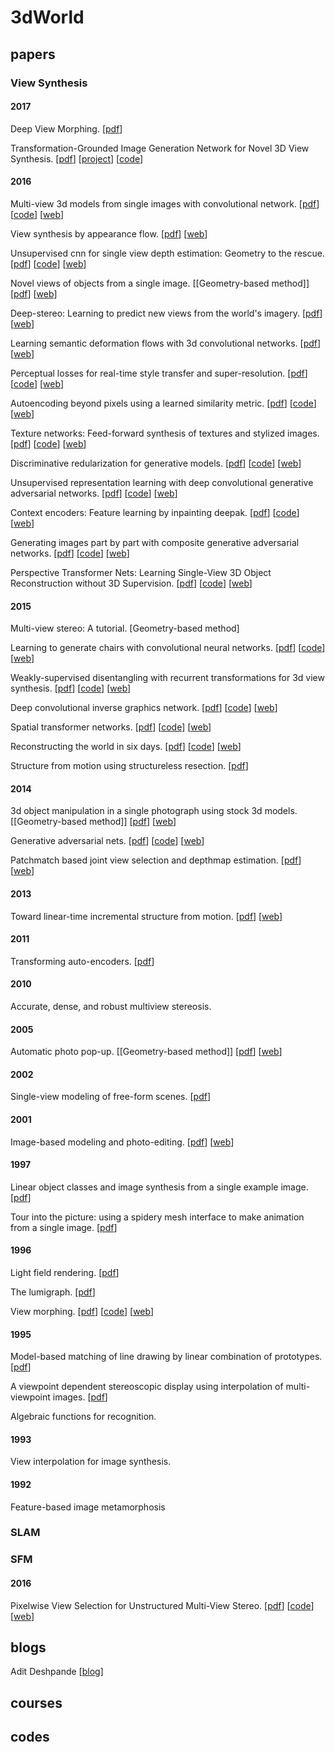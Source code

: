 # 3dWorld
## papers
### View Synthesis
#### 2017
Deep View Morphing. [[pdf](https://arxiv.org/abs/1703.02168)]

Transformation-Grounded Image Generation Network for Novel 3D View Synthesis. [[pdf](https://arxiv.org/abs/1703.02921)] [[project](http://www.cs.unc.edu/~eunbyung/tvsn/)] [[code](https://github.com/silverbottlep/tvsn)]

#### 2016
Multi-view 3d models from single images with convolutional network. [[pdf](https://arxiv.org/abs/1511.06702)] [[code](https://github.com/mtatarchenko/mv3d)] [[web](http://lmb.informatik.uni-freiburg.de/people/tatarchm/)]

View synthesis by appearance flow. [[pdf](https://www.arxiv.org/abs/1605.03557)] [[web](https://github.com/tinghuiz/appearance-flow)]

Unsupervised cnn for single view depth estimation: Geometry to the rescue. [[pdf](https://arxiv.org/abs/1603.04992)] [[code](https://github.com/Ravi-Garg/Unsupervised_Depth_Estimation)] [[web](https://github.com/Ravi-Garg)]

Novel views of objects from a single image. [[Geometry-based method]] [[pdf](https://arxiv.org/pdf/1602.00328)] [[web](http://homes.cs.washington.edu/~krematas/ViewSynthesis/)]

Deep-stereo: Learning to predict new views from the world's imagery. [[pdf](https://arxiv.org/abs/1506.06825)] [[web](https://www.cs.cornell.edu/%7Esnavely/)]

Learning semantic deformation flows with 3d convolutional networks. [[pdf](http://geometry.cs.ucl.ac.uk/projects/2016/semantic_learning/paper_docs/DefFlow3D.pdf)] [[web](http://geometry.cs.ucl.ac.uk/projects/2016/semantic_learning/)]

Perceptual losses for real-time style transfer and super-resolution. [[pdf](https://arxiv.org/abs/1603.08155)] [[code](https://github.com/jcjohnson/fast-neural-style)] [[web](https://github.com/jcjohnson)]

Autoencoding beyond pixels using a learned similarity metric. [[pdf](https://arxiv.org/pdf/1512.09300.pdf)] [[code](https://github.com/andersbll/autoencoding_beyond_pixels)] [[web](https://github.com/andersbll)]

Texture networks: Feed-forward synthesis of textures and stylized images. [[pdf](https://arxiv.org/pdf/1603.03417.pdf)] [[code](https://github.com/DmitryUlyanov/texture_nets)] [[web](https://github.com/DmitryUlyanov)]

Discriminative redularization for generative models. [[pdf](https://arxiv.org/abs/1602.03220)] [[code](https://github.com/vdumoulin/discgen)] [[web](https://github.com/vdumoulin)]

Unsupervised representation learning with deep convolutional generative adversarial networks. [[pdf](https://arxiv.org/pdf/1511.06434v2)] [[code](https://github.com/Newmu/dcgan_code)] [[web](https://github.com/Newmu)]

Context encoders: Feature learning by inpainting deepak. [[pdf](http://www.cv-foundation.org/openaccess/content_cvpr_2016/papers/Pathak_Context_Encoders_Feature_CVPR_2016_paper.pdf)] [[code](https://github.com/pathak22/context-encoder)] [[web](https://github.com/pathak22)]

Generating images part by part with composite generative adversarial networks. [[pdf](https://www.arxiv.org/abs/1607.05387)] [[code](https://github.com/Hanock/generating_images_part_by_part)] [[web](https://github.com/Hanock)]

Perspective Transformer Nets: Learning Single-View 3D Object Reconstruction without 3D Supervision. [[pdf](https://papers.nips.cc/paper/6206-perspective-transformer-nets-learning-single-view-3d-object-reconstruction-without-3d-supervision.pdf)] [[code](https://github.com/xcyan/nips16_PTN)] [[web](https://github.com/xcyan)]

#### 2015
Multi-view stereo: A tutorial. [Geometry-based method]

Learning to generate chairs with convolutional neural networks. [[pdf](https://128.84.21.199/abs/1411.5928v2)] [[code](https://github.com/dosovits/caffe-fr-chairs)] [[web](http://lmb.informatik.uni-freiburg.de/people/dosovits/)]

Weakly-supervised disentangling with recurrent transformations for 3d view synthesis. [[pdf](https://papers.nips.cc/paper/5639-weakly-supervised-disentangling-with-recurrent-transformations-for-3d-view-synthesis.pdf)] [[code](https://github.com/jimeiyang/deepRotator)] [[web](https://github.com/jimeiyang)]

Deep convolutional inverse graphics network. [[pdf](http://arxiv.org/pdf/1503.03167.pdf)] [[code](https://github.com/willwhitney/dc-ign)] [[web](https://github.com/willwhitney)]

Spatial transformer networks. [[pdf](https://arxiv.org/abs/1506.02025)] [[code](https://github.com/skaae/transformer_network)] [[web](https://github.com/skaae)]

Reconstructing the world in six days. [[pdf](http://www.cv-foundation.org/openaccess/content_cvpr_2015/papers/Heinly_Reconstructing_the_World_2015_CVPR_paper.pdf)] [[code](https://github.com/jheinly/streaming_connected_component_discovery)] [[web](https://github.com/jheinly)]

Structure from motion using structureless resection. [[pdf](http://www.cv-foundation.org/openaccess/content_iccv_2015/papers/Zheng_Structure_From_Motion_ICCV_2015_paper.pdf)]

#### 2014
3d object manipulation in a single photograph using stock 3d models. [[Geometry-based method]] [[pdf](http://www.cs.cmu.edu/~om3d/papers/SIGGRAPH2014.pdf)] [[web](http://www.cs.cmu.edu/~om3d/)]

Generative adversarial nets. [[pdf](https://papers.nips.cc/paper/5423-generative-adversarial-nets.pdf)] [[code](https://github.com/goodfeli/adversarial)] [[web](https://github.com/goodfeli)]

Patchmatch based joint view selection and depthmap estimation. [[pdf](http://www.cs.unc.edu/~jmf/publications/ZhengDunnJojicFrahmCVPR2014.pdf)] [[web](http://www.cs.unc.edu/~ezheng/)]

#### 2013
Toward linear-time incremental structure from motion. [[pdf](http://www.ccwu.me/vsfm/vsfm.pdf)] [[web](http://www.ccwu.me/vsfm/)] 

#### 2011
Transforming auto-encoders. [[pdf](http://www.cs.toronto.edu/~hinton/absps/transauto6.pdf)] 

#### 2010
Accurate, dense, and robust multiview stereosis.

#### 2005
Automatic photo pop-up. [[Geometry-based method]] [[pdf](http://dhoiem.web.engr.illinois.edu/publications/popup.pdf)] [[web](http://dhoiem.web.engr.illinois.edu/)]

#### 2002
Single-view modeling of free-form scenes. [[pdf](http://grail.cs.washington.edu/projects/svm/jvca2002.pdf)] 

#### 2001
Image-based modeling and photo-editing. [[pdf](http://groups.csail.mit.edu/graphics/ibedit/ibedit_s2001_cameraReady.pdf)] [[web](http://groups.csail.mit.edu/graphics/ibedit/)]

#### 1997
Linear object classes and image synthesis from a single example image. [[pdf](http://cbcl.mit.edu/cbcl/publications/ps/vetter-poggio-IEEE-pami-1997.pdf)] 

Tour into the picture: using a spidery mesh interface to make animation from a single image. [[pdf](http://graphics.cs.cmu.edu/courses/15-463/2007_fall/Papers/TIP.pdf)]

#### 1996
Light field rendering. [[pdf](https://graphics.stanford.edu/papers/light/light-lores-corrected.pdf)]

The lumigraph. [[pdf](http://www.cs.utah.edu/classes/cs5610/handouts/lumigraph.pdf)]

View morphing. [[pdf](http://www.cs.cmu.edu/afs/andrew/scs/cs/15-463/f07/proj_final/www/amichals/view.pdf)] [[code](https://github.com/eroniki/viewMorphing)] [[web](http://homes.cs.washington.edu/~seitz/vmorph/vmorph.htm)]

#### 1995
Model-based matching of line drawing by linear combination of prototypes. [[pdf](http://dspace.mit.edu/handle/1721.1/7187)]

A viewpoint dependent stereoscopic display using interpolation of multi-viewpoint images. [[pdf](http://proceedings.spiedigitallibrary.org/data/Conferences/SPIEP/53134/11_1.pdf)]

Algebraic functions for recognition.

#### 1993
View interpolation for image synthesis.

#### 1992
Feature-based image metamorphosis

### SLAM

### SFM

#### 2016
Pixelwise View Selection for Unstructured Multi-View Stereo. [[pdf](http://www.cs.unc.edu/~ezheng/resources/mvs_2016/eccv2016.pdf)] [[code](https://github.com/colmap/colmap)] [[web](http://people.inf.ethz.ch/jschoenb/colmap/)]

## blogs
Adit Deshpande [[blog](https://adeshpande3.github.io/)]

## courses
## codes
